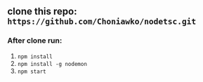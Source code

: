 ## clone this repo: `https://github.com/Choniawko/nodetsc.git`

### After clone run:
1.  `npm install`
2.  `npm install -g nodemon`
2.  `npm start`